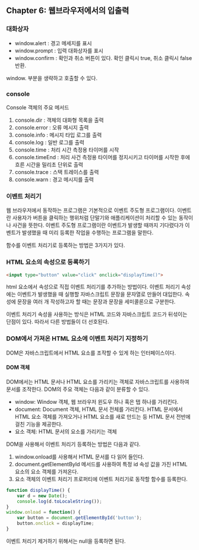 
## Chapter 6: 웹브라우저에서의 입출력

### 대화상자
- window.alert : 경고 메세지를 표시
- window.prompt : 입력 대화상자를 표시
- window.confirm : 확인과 취소 버튼이 있다. 확인 클릭시 true, 취소 클릭시 false 반환.

window. 부분을 생략하고 호출할 수 있다.

### console

Console 객체의 주요 메서드
1. console.dir : 객체의 대화형 목록을 출력
2. console.error : 오류 메시지 출력
3. console.info : 메시지 타입 로그를 출력
4. console.log : 일반 로그를 출력
5. console.time : 처리 시간 측정용 타이머를 시작
6. console.timeEnd : 처리 사건 측정용 타이머를 정지시키고 타이머를 시작한 후에 흐른 시간을 밀리초 단위로 출력
7. console.trace : 스택 트레이스를 출력
8. console.warn : 경고 메시지를 출력


### 이벤트 처리기

웹 브라우저에서 동작하는 프로그램은 기본적으로 이벤트 주도형 프로그램이다. 이벤트란 사용자가 버튼을 클릭하는 행위처럼 단말기와 애플리케이션이 처리할 수 있는 동작이나 사건을 뜻한다. 이벤트 주도형 프로그램이란 이벤트가 발생할 때까지 기다렸다가 이벤트가 발생했을 때 미리 등록한 작업을 수행하는 프로그램을 말한다.

함수를 이벤트 처리기로 등록하는 방법은 3가지가 있다.

### HTML 요소의 속성으로 등록하기

```html
<input type="button" value="click" onclick="displayTime()">
```

html 요소에서 속성으로 직접 이벤트 처리기를 추가하는 방법이다. 이벤트 처리기 속성에는 이벤트가 발생했을 때 실행할 자바스크립트 문장을 문자열로 만들어 대입한다. 속성에 문장을 여러 개 작성하고자 할 때는 문장과 문장을 세미콜론으로 구분한다. 

이벤트 처리기 속성을 사용하는 방식은 HTML 코드와 자바스크립트 코드가 뒤섞이는 단점이 있다. 따라서 다른 방법들이 더 선호된다.

### DOM에서 가져온 HTML 요소에 이벤트 처리기 지정하기

DOM은 자바스크립트에서 HTML 요소를 조작할 수 있게 하는 인터페이스이다. 

#### DOM 객체

DOM에서는 HTML 문서나 HTML 요소를 가리키는 객체로 자바스크립트를 사용하여 문서를 조작한다. DOM의 주요 객체는 다음과 같이 분류할 수 있다.
- window: Window 객체, 웹 브라우저 윈도우 하나 혹은 탭 하나를 가리킨다.
- document: Document 객체, HTML 문서 전체를 가리킨다. HTML 문서에서 HTML 요소 객체를 가져오거나 HTML 요소를 새로 만드는 등 HTML 문서 전반에 걸친 기능을 제공한다.
- 요소 객체: HTML 문서의 요소를 가리키는 객체

DOM을 사용해서 이벤트 처리기 등록하는 방법은 다음과 같다.

1. window.onload를 사용해서 HTML 문서를 다 읽어 들인다.
2. document.getElementById 메서드를 사용하여 특정 id 속성 값을 가진 HTML 요소의 요소 객체를 가져온다.
3. 요소 객체의 이벤트 처리기 프로퍼티에 이벤트 처리기로 동작할 함수를 등록한다.

```js
function displayTime() {
    var d = new Date();
    console.log(d.toLocaleString());
}
window.onload = function() {
    var button = document.getElementById('button');
    button.onclick = displayTime;
}
```

이벤트 처리기 제거하기 위해서는 null을 등록하면 된다.
